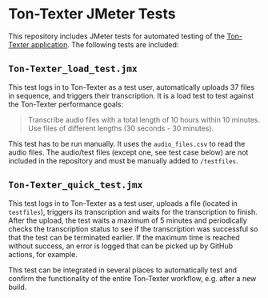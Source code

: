 # Ton-Texter JMeter Tests

This repository includes JMeter tests for automated testing of the [Ton-Texter application](https://github.com/hanneskoksch/ton-texter). The following tests are included:



## `Ton-Texter_load_test.jmx`

This test logs in to Ton-Texter as a test user, automatically uploads 37 files in sequence, and triggers their transcription.
It is a load test to test against the Ton-Texter performance goals:

> Transcribe audio files with a total length of 10 hours within 10 minutes. 
> Use files of different lengths (30 seconds - 30 minutes).

This test has to be run manually. It uses the `audio_files.csv` to read the audio files. The audio/test files (except one, see test case below) are not included in the repository and must be manually added to `/testfiles`.



## `Ton-Texter_quick_test.jmx`

This test logs in to Ton-Texter as a test user, uploads a file (located in `testfiles`), triggers its transcription and waits for the transcription to finish. After the upload, the test waits a maximum of 5 minutes and periodically checks the transcription status to see if the transcription was successful so that the test can be terminated earlier. If the maximum time is reached without success, an error is logged that can be picked up by GitHub actions, for example. 

This test can be integrated in several places to automatically test and confirm the functionality of the entire Ton-Texter workflow, e.g. after a new build. 

